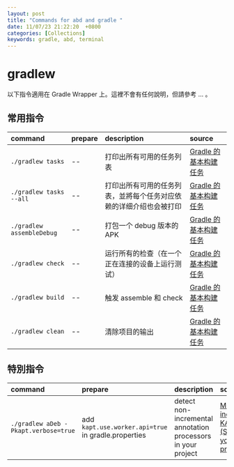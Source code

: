 ```yaml
---
layout: post
title: "Commands for abd and gradle "
date: 11/07/23 21:22:20  +0800
categories: [Collections]
keywords: gradle, abd, terminal
---
```


# gradlew

以下指令適用在 Gradle Wrapper 上。這裡不會有任何說明，但請參考 ... 。

## 常用指令

| command                   | prepare | description                                                        | source                                                          |
| :------------------------ | :------ | :----------------------------------------------------------------- | :-------------------------------------------------------------- |
| `./gradlew tasks`         | --      | 打印出所有可用的任务列表                                           | [Gradle 的基本构建任务](https://www.jianshu.com/p/de779844219c) |
| `./gradlew tasks --all`   | --      | 打印出所有可用的任务列表，並將每个任务对应依赖的详细介绍也会被打印 | [Gradle 的基本构建任务](https://www.jianshu.com/p/de779844219c) |
| `./gradlew assembleDebug` | --      | 打包一个 debug 版本的 APK                                          | [Gradle 的基本构建任务](https://www.jianshu.com/p/de779844219c) |
| `./gradlew check`         | --      | 运行所有的检查（在一个正在连接的设备上运行测试）                   | [Gradle 的基本构建任务](https://www.jianshu.com/p/de779844219c) |
| `./gradlew build`         | --      | 触发 assemble 和 check                                             | [Gradle 的基本构建任务](https://www.jianshu.com/p/de779844219c) |
| `./gradlew clean`         | --      | 清除项目的输出                                                     | [Gradle 的基本构建任务](https://www.jianshu.com/p/de779844219c) |

## 特別指令

| command                              | prepare                                             | description                                                  | source                                                                                                                                                                    |
| :----------------------------------- | :-------------------------------------------------- | :----------------------------------------------------------- | :------------------------------------------------------------------------------------------------------------------------------------------------------------------------ |
| `./gradlew aDeb -Pkapt.verbose=true` | add `kapt.use.worker.api=true` in gradle.properties | detect non-incremental annotation processors in your project | [Making incremental KAPT work (Speed Up your Kotlin projects!)](https://medium.com/@daniel_novak/making-incremental-kapt-work-speed-up-your-kotlin-projects-539db1a771cf) |
